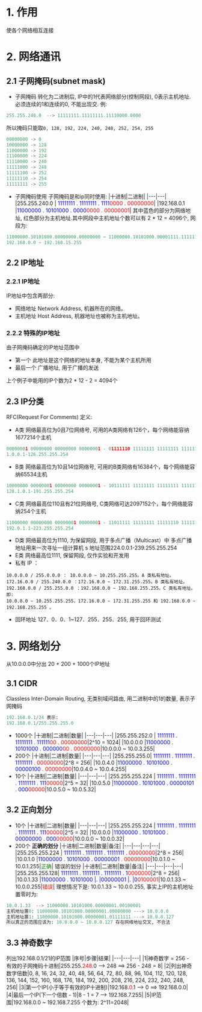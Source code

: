 # 1. 作用
使各个网络相互连接
# 2. 网络通讯

## 2.1 子网掩码(subnet mask)
* 子网掩码
转化为二进制后, IP中的1代表网络部分(控制网段), 0表示主机地址.  
必须连续的1和连续的0, 不能出现交. 例:
```python
255.255.240.0  --> 11111111.11111111.11110000.0000
```
所以掩码只能取`0, 128, 192, 224, 240, 248, 252, 254, 255` 
```python
00000000 -> 0
10000000 -> 128
11000000 -> 192
11100000 -> 224
11110000 -> 240
11111000 -> 248
11111100 -> 252
11111110 -> 254
11111111 -> 255
```
* 子网掩码使用
子网掩码是和ip同时使用:
|十进制|二进制|
|---|---|
|255.255.240.0 | <font color=blue>11111111 . 11111111 . 1111</font><font color=red>0000 . 00000000</font>|
|192.168.0.1      |<font color=blue>11000000 . 10101000 . 0000</font><font color=red>0000 . 00000001</font>|
其中蓝色的部分为网络地址, 红色部分为主机地址.其中网段中主机地址个数可以有
2 * 12 = 4096个, 网段为:
```python
11000000.10101000.00000000.00000000 ~ 11000000.10101000.00001111.11111111即:
192.168.0.0 ~ 192.168.15.255
```
## 2.2 IP地址

### 2.2.1 IP地址
IP地址中包含两部分: 
* 网络地址
Network Address, 机器所在的网络。
* 主机地址
Host Address, 机器地址也被称为主机地址。
### 2.2.2 特殊的IP地址
由子网掩码确定的IP地址范围中
* 第一个
此地址是这个网络的地址本身, 不能为某个主机所用
* 最后一个
广播地址, 用于广播的发送

上个例子中能用的IP个数为2 * 12 - 2 = 4094个

## 2.3 IP分类
RFC(Request For Comments) 定义:

* A类
网络最高位为0且7位网络号, 可用的A类网络有126个，每个网络能容纳1677214个主机
```python
00000001 00000000 00000000 00000001 - 01111110 11111111 11111111 11111110
1.0.0.1-126.255.255.254
```
* B类
网络最高位为10且14位网络号, 可用的B类网络有16384个，每个网络能容纳65534主机
```python
10000000 00000001 00000000 00000001 - 10111111 11111111 11111111 11111110
128.1.0.1-191.255.255.254
```
* C类
网络最高位110且有21位网络号, C类网络可达2097152个，每个网络能容纳254个主机
```python
11000000 00000000 00000001 00000001 - 11011111 11111111 11111110 11111110
192.0.1.1-223.255.255.254
```
* D类
网络最高位为1110, 为保留网段, 用于多点广播（Multicast）中
多点广播地址用来一次寻址一组计算机 s 地址范围224.0.0.1-239.255.255.254
* E类
网络最高位1111, 保留网段, 仅作实验和开发用
* 私有 IP ：
```
10.0.0.0 / 255.0.0.0 ： 10.0.0.0 ~ 10.255.255.255。A 类私有地址。
172.16.0.0 / 255.240.0.0 ：172.16.0.0 ~ 172.31.255.255。B 类私有地址。
192.168.0.0 / 255.255.0.0 ：192.168.0.0 ~ 192.168.255.255。C 类私有地址。
即:
10.0.0.0 ~ 10.255.255.255，172.16.0.0 ~ 172.31.255.255 和 192.168.0.0 ~ 192.168.255.255 。
```
* 回环地址
127．0．0．1~127．255．255．255, 用于回环测试
# 3. 网络划分
从10.0.0.0中分出 20 + 200 + 1000个IP地址

## 3.1 CIDR
Classless Inter-Domain Routing, 无类别域间路由, 用二进制中的1的数量, 表示子网掩码
```python
192.168.0.1/24 表示:
192.168.0.1/255.255.255.0
```
* 1000个
|十进制|二进制|数量|
|---|---|---|
|255.255.252.0 | <font color=blue>11111111 . 11111111 . 111111</font><font color=red>00 . 00000000</font>|2^10 = 1024|
|10.0.0.0      |<font color=blue>11000000 . 10101000 . 000000</font><font color=red>00 . 00000000</font>|10.0.0.0 ~ 10.0.3.255|
* 200个
|十进制|二进制|数量|
|---|---|---|
|255.255.255.0| <font color=blue>11111111 . 11111111 . 11111111</font><font color=red> . 00000000</font>|2^8 = 256|
|10.0.4.0      |<font color=blue>11000000 . 10101000 . 00000100</font><font color=red> . 00000000</font>|10.0.4.0 ~ 10.0.4.255|
* 10个
|十进制|二进制|数量|
|---|---|---|
|255.255.255.224 | <font color=blue>11111111 . 11111111 . 11111111 . 111</font><font color=red>00000</font>|2^5 = 32|
|10.0.5.0      |<font color=blue>11000000 . 10101000 . 00000101 . 000</font><font color=red>00000</font>|10.0.5.0 ~ 10.0.5.32|
## 3.2 正向划分
* 10个
|十进制|二进制|数量|
|---|---|---|
|255.255.255.224 | <font color=blue>11111111 . 11111111 . 11111111 . 111</font><font color=red>00000</font>|2^5 = 32|
|10.0.0.0      |<font color=blue>11000000 . 10101000 . 00000000 . 000</font><font color=red>00000</font>|10.0.0.0 ~ 10.0.0.32|
* 200个
**正确的划分**
|十进制|二进制|数量|备注|
|---|---|---|---|
|255.255.255.224 | <font color=blue>11111111 . 11111111 . 11111111</font><font color=red> . 00000000</font>|2^8 = 256|
|10.0.1.0      |<font color=blue>11000000 . 10101000 . 00000001</font><font color=red> . 00000000</font>|10.0.1.0 ~ 10.0.1.255|<font color=green>正确</font>|
错误的划分
|十进制|二进制|数量|备注|
|---|---|---|---|
|255.255.255.128| <font color=blue>11111111 . 11111111 . 11111111 . 1</font><font color=red>0000000</font>|2^8 = 256|
|10.0.1.33      |<font color=blue>11000000 . 10101000 |. |00000001 |. |0</font><font color=red>0100001</font>|10.0.1.33 ~ 10.0.0.255|<font color=red>错误</font>|
理想情况下是: 10.0.1.33 ~ 10.0.0.255, 事实上IP的主机地址置零时为: 
```python
10.0.1.33  --> 11000000.10101000.00000001.00100001
主机地址置0: 11000000.10101000.00000001.00000000 ---> 10.0.0.0
主机地址置1: 11000000.10101000.00000001.01111111 ---> 10.0.0.127
所以真正的范围应该为: 10.0.0.0 ~ 10.0.0.127 存在网络地址交叉, 不合法
```
## 3.3 神奇数字
列出192.168.0.1/21的IP范围
|序号|步骤|结果|
|---|---|---|
|1|神奇数字 = 256 - 有效的子网掩码十进制|255.255.<font color=red>248</font>.0  --> 248 ==> 256 - 248 = 8|
|2|列出神奇数字倍数|0, 8, 16, 24, 32, 40, 48, 56, 64, 72, 80, 88, 96, 104, 112, 120, 128, 136, 144, 152, 160, 168, 176, 184, 192, 200, 208, 216, 224, 232, 240, 248, 256|
|3|第一个IP(小于等于有效的IP十进制)|192.168.<font color=red>0</font>.1  --> 0  ==> 192.168.0.0|
|4|最后一个IP(下一个倍数 - 1)|8 - 1 = 7  --> 192.168.7.255|
|5|IP范围|192.168.0.0 ~ 192.168.7.255 个数为: 2^11=2048|





